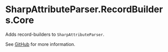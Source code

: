 # SharpAttributeParser.RecordBuilders.Core

Adds record-builders to `SharpAttributeParser`.

See [GitHub](https://github.com/SharpAttributeParser/SharpAttributeParser.RecordBuilders) for more information.